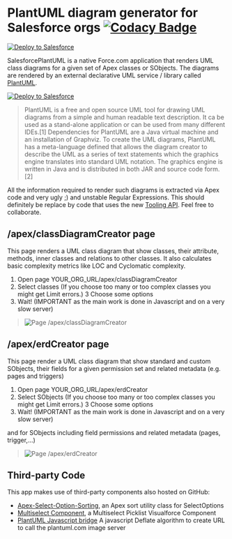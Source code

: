 # PlantUML diagram generator for Salesforce orgs [![Codacy Badge](https://api.codacy.com/project/badge/Grade/1eabf2af4fa64f229816eb01b450a7d2)](https://www.codacy.com/app/rsoesemann/salesforce-plantuml?utm_source=github.com&amp;utm_medium=referral&amp;utm_content=rsoesemann/salesforce-plantuml&amp;utm_campaign=Badge_Grade)

<a href="https://githubsfdeploy.herokuapp.com?owner=rsoesemann&repo=salesforce-plantuml">
  <img alt="Deploy to Salesforce"
       src="https://raw.githubusercontent.com/afawcett/githubsfdeploy/master/src/main/webapp/resources/img/deploy.png">
</a>

SalesforcePlantUML is a native Force.com application that renders UML class diagrams for a given set of Apex classes or SObjects. 
The diagrams are rendered by an external declarative UML service / library called [PlantUML](http://plantuml.sourceforge.net/).

<a href="https://githubsfdeploy.herokuapp.com?owner=rsoesemann&repo=SalesforcePlantUML">
  <img alt="Deploy to Salesforce"
       src="https://raw.githubusercontent.com/afawcett/githubsfdeploy/master/src/main/webapp/resources/img/deploy.png">
</a>

> PlantUML is a free and open source UML tool for drawing UML diagrams from a simple and human readable text description. It ca be used as a stand-alone application or can be used from many different IDEs.[1] Dependencies for PlantUML are a Java virtual machine and an installation of Graphviz.
To create the UML diagrams, PlantUML has a meta-language defined that allows the diagram creator to describe the UML as a series of text statements which the graphics engine translates into standard UML notation. The graphics engine is written in Java and is distributed in both JAR and source code form. [2]

All the information required to render such diagrams is extracted via Apex code and very ugly ;) and unstable Regular Expressions. 
This should definitely be replace by code that uses the new [Tooling API](http://www.salesforce.com/us/developer/docs/api_toolingpre/index.htm). 
Feel free to collaborate.

## /apex/classDiagramCreator page ##

This page renders a UML class diagram that show classes, their attribute, methods, inner classes and relations to other classes.
It also calculates basic complexity metrics like LOC and Cyclomatic complexity.

1.  Open page YOUR_ORG_URL/apex/classDiagramCreator
2.  Select classes (If you choose too many or too complex classes you might get Limit errors.)
3   Choose some options
4.  Wait! (IMPORTANT as the main work is done in Javascript and on a very slow server)

> ![Page /apex/classDiagramCreator](https://raw.github.com/rsoesemann/SalesforcePlantUML/master/resources/plantuml4force_class.png)

## /apex/erdCreator page ##

This page render a UML class diagram that show standard and custom SObjects, their fields for a given permission set and related metadata (e.g. pages and triggers)

1.  Open page YOUR_ORG_URL/apex/erdCreator
2.  Select SObjects (If you choose too many or too complex classes you might get Limit errors.)
3   Choose some options
4.  Wait! (IMPORTANT as the main work is done in Javascript and on a very slow server)

and for SObjects including field permissions and related metadata (pages, trigger,...)

> ![Page /apex/erdCreator](https://raw.github.com/rsoesemann/SalesforcePlantUML/master/resources/plantuml4force_erd.png)

## Third-party Code ##

This app makes use of third-party components also hosted on GitHub:

- [Apex-Select-Option-Sorting](https://github.com/abhinavguptas/Apex-Select-Option-Sorting), an Apex sort utility class for SelectOptions
- [Multiselect Component](https://github.com/metadaddy-sfdc/Visualforce-Multiselect-Picklist), a Multiselect Picklist Visualforce Component
- [PlantUML Javascript bridge](http://plantuml.sourceforge.net/codejavascript2.html) A javascript Deflate algorithm to create URL to call the plantuml.com image server
